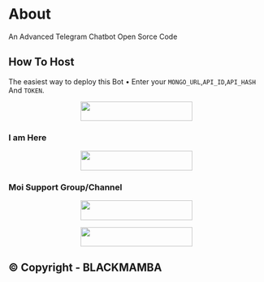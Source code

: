 # About
An Advanced Telegram Chatbot Open Sorce Code
## How To Host
The easiest way to deploy this Bot
• Enter your ```MONGO_URL```,```API_ID```,```API_HASH``` And ```TOKEN```.
<p align="center"><a href="https://heroku.com/deploy?template=https://github.com/FantasticSukhi/chatbot"> <img src="https://img.shields.io/badge/Deploy%20To%20Heroku-black?style=for-the-badge&logo=heroku" width="220" height="38.45"/></a></p>
 
### I am Here

<p align="center"><a href="https://t.me/MAMBA_AI_CHATBOT"> <img src="https://img.shields.io/badge/Telegram%20Bot-pink?style=for-the-badge" width="220" height="38.45"/></a></p>

### Moi Support Group/Channel 

<p align="center"><a href="https://t.me/MAMBA_KI_DUNIYA"> <img src="https://img.shields.io/badge/%20Mamba%20Support-pink?style=for-the-badge" width="220" height="38.45"/></a></p>

<p align="center"><a href="https://t.me/MAMBA_BOTS"> <img src="https://img.shields.io/badge/%20Mamba%20Channel-blue?style=for-the-badge" width="220" height="38.45"/></a></p>

## © Copyright - BLACKMAMBA
